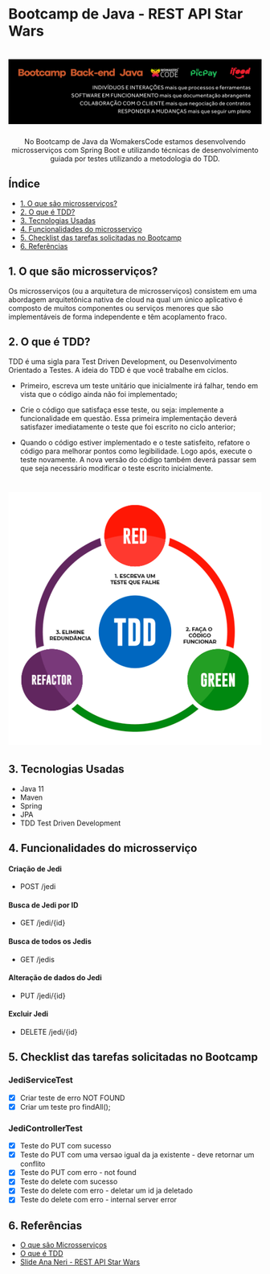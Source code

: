 # Bootcamp de Java - REST API Star Wars
<h1 align="center">
    <img alt="center" title="WomakersCode" src="img/womakerscode.png">
</h1>

<p align="center"> No Bootcamp de Java da WomakersCode estamos desenvolvendo microsserviços com Spring Boot e utilizando técnicas de desenvolvimento guiada por testes utilizando a metodologia do TDD. </p> 

## Índice

* [1. O que são microsserviços?](#microsserviços)
* [2. O que é TDD?](#tdd)
* [3. Tecnologias Usadas](#tecnologias)
* [4. Funcionalidades do microsserviço](#funcionalidades)
* [5. Checklist das tarefas solicitadas no Bootcamp](#checklist)
* [6. Referências](#referencias)

<div id='microsserviços'/>

## 1. O que são microsserviços?
Os microsserviços (ou a arquitetura de microsserviços) consistem em uma abordagem arquitetônica nativa de cloud na qual um único aplicativo é composto de muitos componentes ou serviços menores que são implementáveis de forma independente e têm acoplamento fraco.

<div id='tdd'/>

## 2. O que é TDD?
TDD é uma sigla para Test Driven Development, ou Desenvolvimento Orientado a Testes. A ideia do TDD é que você trabalhe em ciclos.

- Primeiro, escreva um teste unitário que inicialmente irá falhar, tendo em vista que o código ainda não foi implementado;

- Crie o código que satisfaça esse teste, ou seja: implemente a funcionalidade em questão. Essa primeira implementação deverá satisfazer imediatamente o teste que foi escrito no ciclo anterior;
 
- Quando o código estiver implementado e o teste satisfeito, refatore o código para melhorar pontos como legibilidade. Logo após, execute o teste novamente. A nova versão do código também deverá passar sem que seja necessário modificar o teste escrito inicialmente.


<h1 align="center">
    <img alt="TDD" title="TDD" src="img/tdd.png">
</h1>

<div id='tecnologias'/>

## 3. Tecnologias Usadas
- Java 11
- Maven
- Spring
- JPA
- TDD Test Driven Development

<div id='funcionalidades'/>

## 4. Funcionalidades do microsserviço

#### Criação de Jedi
- POST /jedi

#### Busca de Jedi por ID
- GET /jedi/{id}

#### Busca de todos os Jedis
- GET /jedis

#### Alteração de dados do Jedi
- PUT /jedi/{id}

#### Excluir Jedi
- DELETE /jedi/{id}

<div id='checklist'/>

## 5. Checklist das tarefas solicitadas no Bootcamp

### JediServiceTest
- [x] Criar teste de erro NOT FOUND
- [x] Criar um teste pro findAll();

### JediControllerTest
- [x] Teste do PUT com sucesso
- [x] Teste do PUT com uma versao igual da ja existente - deve retornar um conflito
- [x] Teste do PUT com erro - not found
- [x] Teste do delete com sucesso
- [x] Teste do delete com erro - deletar um id ja deletado
- [x] Teste do delete com erro  - internal server error

<div id='referencias'/>

## 6. Referências
- [O que são Microsserviços](https://www.ibm.com/br-pt/cloud/learn/microservices)
- [O que é TDD](https://www.treinaweb.com.br/blog/afinal-o-que-e-tdd)
- [Slide Ana Neri - REST API Star Wars](https://docs.google.com/presentation/d/13DAMAh-eu8GCftH2QeY4qPz9mjKN_KP-kuHxtvDvCSc/edit?usp=sharing
  )

